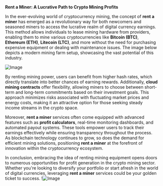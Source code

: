 **Rent a Miner: A Lucrative Path to Crypto Mining Profits**

In the ever-evolving world of cryptocurrency mining, the concept of **rent a miner** has emerged as a revolutionary way for both newcomers and seasoned miners to access the lucrative realm of digital currency earnings. This method allows individuals to lease mining hardware from providers, enabling them to mine various cryptocurrencies like **Bitcoin (BTC)**, **Ethereum (ETH)**, **Litecoin (LTC)**, and more without the need for purchasing expensive equipment or dealing with maintenance issues. The image below depicts a modern mining farm setup, showcasing the vast potential of this industry.

![Image](https://github.com/user-attachments/assets/590b50a7-4459-4e76-8a31-559aed223621)

By renting mining power, users can benefit from higher hash rates, which directly translate into better chances of earning rewards. Additionally, **cloud mining contracts** offer flexibility, allowing miners to choose between short-term and long-term commitments based on their investment goals. This approach minimizes risks associated with fluctuating market prices and energy costs, making it an attractive option for those seeking steady income streams in the crypto space.

Moreover, **rent a miner** services often come equipped with advanced features such as **profit calculators**, real-time monitoring dashboards, and automated payout systems. These tools empower users to track their earnings effectively while ensuring transparency throughout the process. As blockchain technology continues to grow, so does the demand for efficient mining solutions, positioning **rent a miner** at the forefront of innovation within the cryptocurrency ecosystem.

In conclusion, embracing the idea of renting mining equipment opens doors to numerous opportunities for profit generation in the crypto mining sector. Whether you're looking to diversify your portfolio or start afresh in the world of digital currencies, leveraging **rent a miner** services could be your golden ticket to success. !![Image](https://github.com/user-attachments/assets/590b50a7-4459-4e76-8a31-559aed223621)